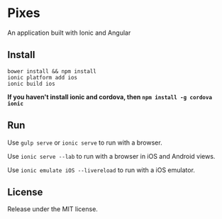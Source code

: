 # Pixes
An application built with Ionic and Angular

## Install
`bower install && npm install` <br/>
`ionic platform add ios` <br/>
`ionic build ios` <br/>

**If you haven't install ionic and cordova, then `npm install -g cordova ionic`**

## Run
Use `gulp serve` or `ionic serve` to run with a browser.

Use `ionic serve --lab` to run with a browser in iOS and Android views.

Use `ionic emulate iOS --livereload` to run with a iOS emulator.

## License
Release under the MIT license.
